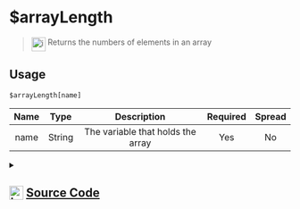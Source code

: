 # $arrayLength
> <img align="top" src="https://upload.wikimedia.org/wikipedia/commons/thumb/e/e4/Infobox_info_icon.svg/160px-Infobox_info_icon.svg.png?20150409153300" alt="image" width="25" height="auto"> Returns the numbers of elements in an array
## Usage
```
$arrayLength[name]
```
| Name | Type | Description | Required | Spread
| :---: | :---: | :---: | :---: | :---: |
name | String | The variable that holds the array | Yes | No
<details>
<summary>
    
## <img align="top" src="https://cdn4.iconfinder.com/data/icons/iconsimple-logotypes/512/github-512.png" alt="image" width="25" height="auto">  [Source Code](https://github.com/tryforge/ForgeScript-V2/blob/main/src/native/arrayLength.ts)
    
</summary>
    
```ts
import { ArgType, NativeFunction, Return } from "../structures"

export default new NativeFunction({
    name: "$arrayLength",
    description: "Returns the numbers of elements in an array",
    unwrap: true,
    args: [
        {
            name: "name",
            description: "The variable that holds the array",
            rest: false,
            required: true,
            type: ArgType.String
        }
    ],
    brackets: true,
    execute(ctx, args) {
        const arr = ctx.getEnvironmentKey(args)
        return Return.success(Array.isArray(arr) ? arr.length : 0)
    },
})
```
    
</details>